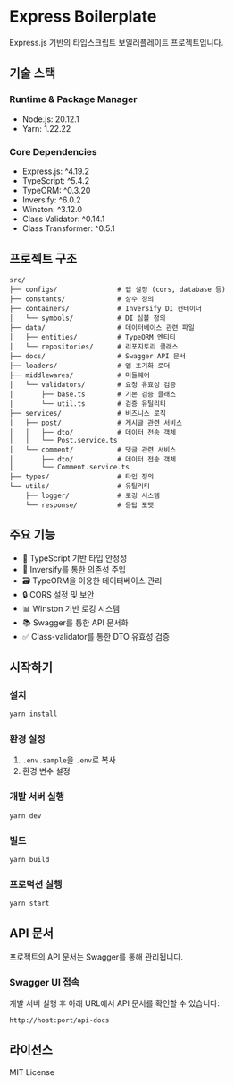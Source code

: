 # Express Boilerplate

Express.js 기반의 타입스크립트 보일러플레이트 프로젝트입니다.

## 기술 스택

### Runtime & Package Manager
- Node.js: 20.12.1
- Yarn: 1.22.22

### Core Dependencies
- Express.js: ^4.19.2
- TypeScript: ^5.4.2
- TypeORM: ^0.3.20
- Inversify: ^6.0.2
- Winston: ^3.12.0
- Class Validator: ^0.14.1
- Class Transformer: ^0.5.1

## 프로젝트 구조
```
src/
├── configs/               # 앱 설정 (cors, database 등)
├── constants/             # 상수 정의
├── containers/            # Inversify DI 컨테이너
│   └── symbols/           # DI 심볼 정의
├── data/                  # 데이터베이스 관련 파일
│   ├── entities/          # TypeORM 엔티티
│   └── repositories/      # 리포지토리 클래스
├── docs/                  # Swagger API 문서
├── loaders/               # 앱 초기화 로더
├── middlewares/           # 미들웨어
│   └── validators/        # 요청 유효성 검증
│       ├── base.ts        # 기본 검증 클래스
│       └── util.ts        # 검증 유틸리티
├── services/              # 비즈니스 로직
│   ├── post/              # 게시글 관련 서비스
│   │   ├── dto/           # 데이터 전송 객체
│   │   └── Post.service.ts
│   └── comment/           # 댓글 관련 서비스
│       ├── dto/           # 데이터 전송 객체
│       └── Comment.service.ts
├── types/                 # 타입 정의
└── utils/                 # 유틸리티
    ├── logger/            # 로깅 시스템
    └── response/          # 응답 포맷
```

## 주요 기능
- 📝 TypeScript 기반 타입 안정성
- 🎯 Inversify를 통한 의존성 주입
- 🗃️ TypeORM을 이용한 데이터베이스 관리
- 🔒 CORS 설정 및 보안
- 📊 Winston 기반 로깅 시스템
- 📚 Swagger를 통한 API 문서화
- ✅ Class-validator를 통한 DTO 유효성 검증

## 시작하기

### 설치
```bash
yarn install
```

### 환경 설정
1. `.env.sample`을 `.env`로 복사
2. 환경 변수 설정

### 개발 서버 실행
```bash
yarn dev
```

### 빌드
```bash
yarn build
```

### 프로덕션 실행
```bash
yarn start
```

## API 문서
프로젝트의 API 문서는 Swagger를 통해 관리됩니다.

### Swagger UI 접속
개발 서버 실행 후 아래 URL에서 API 문서를 확인할 수 있습니다:
```
http://host:port/api-docs
```

## 라이선스
MIT License

